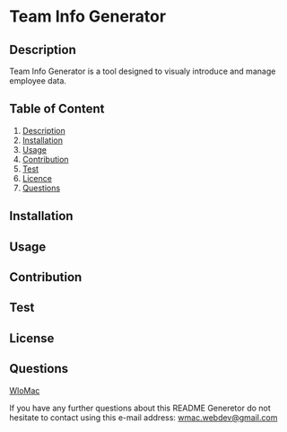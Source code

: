 
# Team Info Generator
## Description <a name="description"></a>
Team Info Generator is a tool designed to visualy introduce and manage employee data.

## Table of Content

1. [Description](#description)
2. [Installation](#installation)
3. [Usage](#usage)
4. [Contribution](#contribution)
5. [Test](#test)
6. [Licence](#licence)
7. [Questions](#questions)

## <a name="installation"></a> Installation 


## Usage <a name="usage"></a>


## Contribution <a name="contribution"></a>


## Test <a name="test"></a>


## License <a name="licence"></a>


## Questions <a name="questions"></a>
[WloMac](https://github.com/WloMac)

If you have any further questions about this README Generetor do not hesitate to contact using this e-mail address: wmac.webdev@gmail.com

